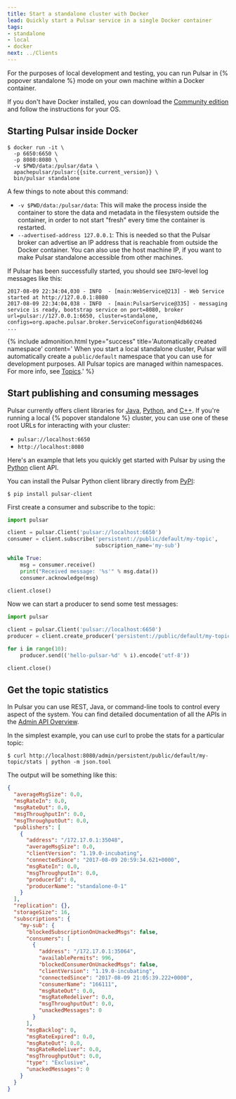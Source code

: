 ```yaml
---
title: Start a standalone cluster with Docker
lead: Quickly start a Pulsar service in a single Docker container
tags:
- standalone
- local
- docker
next: ../Clients
---
```


<!--

    Licensed to the Apache Software Foundation (ASF) under one
    or more contributor license agreements.  See the NOTICE file
    distributed with this work for additional information
    regarding copyright ownership.  The ASF licenses this file
    to you under the Apache License, Version 2.0 (the
    "License"); you may not use this file except in compliance
    with the License.  You may obtain a copy of the License at

      http://www.apache.org/licenses/LICENSE-2.0

    Unless required by applicable law or agreed to in writing,
    software distributed under the License is distributed on an
    "AS IS" BASIS, WITHOUT WARRANTIES OR CONDITIONS OF ANY
    KIND, either express or implied.  See the License for the
    specific language governing permissions and limitations
    under the License.

-->

For the purposes of local development and testing, you can run Pulsar in {% popover standalone %}
mode on your own machine within a Docker container.

If you don't have Docker installed, you can download the [Community edition](https://www.docker.com/community-edition)
and follow the instructions for your OS.

## Starting Pulsar inside Docker

```shell
$ docker run -it \
  -p 6650:6650 \
  -p 8080:8080 \
  -v $PWD/data:/pulsar/data \
  apachepulsar/pulsar:{{site.current_version}} \
  bin/pulsar standalone
```

A few things to note about this command:
 * `-v $PWD/data:/pulsar/data`: This will make the process inside the container to store the
   data and metadata in the filesystem outside the container, in order to not start "fresh" every
   time the container is restarted.
 * `--advertised-address 127.0.0.1`: This is needed so that the Pulsar broker can advertise an IP
   address that is reachable from outside the Docker container. You can also use the host machine IP,
   if you want to make Pulsar standalone accessible from other machines.

If Pulsar has been successfully started, you should see `INFO`-level log messages like this:

```
2017-08-09 22:34:04,030 - INFO  - [main:WebService@213] - Web Service started at http://127.0.0.1:8080
2017-08-09 22:34:04,038 - INFO  - [main:PulsarService@335] - messaging service is ready, bootstrap service on port=8080, broker url=pulsar://127.0.0.1:6650, cluster=standalone, configs=org.apache.pulsar.broker.ServiceConfiguration@4db60246
...
```

{% include admonition.html type="success" title='Automatically created namespace' content='
When you start a local standalone cluster, Pulsar will automatically create a `public/default`
namespace that you can use for development purposes. All Pulsar topics are managed within namespaces.
For more info, see [Topics](../ConceptsAndArchitecture#Topics).' %}


## Start publishing and consuming messages

Pulsar currently offers client libraries for [Java](../../clients/Java), [Python](../../clients/Python),
and [C++](../../clients/Cpp). If you're running a local {% popover standalone %} cluster, you can
use one of these root URLs for interacting with your cluster:

* `pulsar://localhost:6650`
* `http://localhost:8080`

Here's an example that lets you quickly get started with Pulsar by using the [Python](../../clients/Python)
client API.

You can install the Pulsar Python client library directly from [PyPI](https://pypi.org/project/pulsar-client/):

```shell
$ pip install pulsar-client
```

First create a consumer and subscribe to the topic:

```python
import pulsar

client = pulsar.Client('pulsar://localhost:6650')
consumer = client.subscribe('persistent://public/default/my-topic',
                            subscription_name='my-sub')

while True:
    msg = consumer.receive()
    print("Received message: '%s'" % msg.data())
    consumer.acknowledge(msg)

client.close()
```

Now we can start a producer to send some test messages:

```python
import pulsar

client = pulsar.Client('pulsar://localhost:6650')
producer = client.create_producer('persistent://public/default/my-topic')

for i in range(10):
    producer.send(('hello-pulsar-%d' % i).encode('utf-8'))

client.close()
```


## Get the topic statistics

In Pulsar you can use REST, Java, or command-line tools to control every aspect of the system.
You can find detailed documentation of all the APIs in the [Admin API Overview](../../admin-api/overview).

In the simplest example, you can use curl to probe the stats for a particular topic:

```shell
$ curl http://localhost:8080/admin/persistent/public/default/my-topic/stats | python -m json.tool
```

The output will be something like this:

```json
{
  "averageMsgSize": 0.0,
  "msgRateIn": 0.0,
  "msgRateOut": 0.0,
  "msgThroughputIn": 0.0,
  "msgThroughputOut": 0.0,
  "publishers": [
    {
      "address": "/172.17.0.1:35048",
      "averageMsgSize": 0.0,
      "clientVersion": "1.19.0-incubating",
      "connectedSince": "2017-08-09 20:59:34.621+0000",
      "msgRateIn": 0.0,
      "msgThroughputIn": 0.0,
      "producerId": 0,
      "producerName": "standalone-0-1"
    }
  ],
  "replication": {},
  "storageSize": 16,
  "subscriptions": {
    "my-sub": {
      "blockedSubscriptionOnUnackedMsgs": false,
      "consumers": [
        {
          "address": "/172.17.0.1:35064",
          "availablePermits": 996,
          "blockedConsumerOnUnackedMsgs": false,
          "clientVersion": "1.19.0-incubating",
          "connectedSince": "2017-08-09 21:05:39.222+0000",
          "consumerName": "166111",
          "msgRateOut": 0.0,
          "msgRateRedeliver": 0.0,
          "msgThroughputOut": 0.0,
          "unackedMessages": 0
        }
      ],
      "msgBacklog": 0,
      "msgRateExpired": 0.0,
      "msgRateOut": 0.0,
      "msgRateRedeliver": 0.0,
      "msgThroughputOut": 0.0,
      "type": "Exclusive",
      "unackedMessages": 0
    }
  }
}
```
